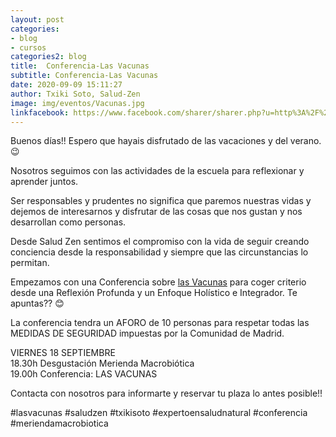 ```yaml
---
layout: post
categories:
- blog
- cursos
categories2: blog
title:  Conferencia-Las Vacunas
subtitle: Conferencia-Las Vacunas
date: 2020-09-09 15:11:27
author: Txiki Soto, Salud-Zen
image: img/eventos/Vacunas.jpg
linkfacebook: https://www.facebook.com/sharer/sharer.php?u=http%3A%2F%2Fwww.salud-zen.com%2Fblog%2Fcursos%2F2020%2F09%2F09%2Fconferencia-las-vacunas.html&amp;src=sdkpreparse
---
```


Buenos días!! Espero que hayais disfrutado de las vacaciones y del verano.😉  

Nosotros seguimos con las actividades de la escuela para reflexionar y aprender juntos.

Ser responsables y prudentes no significa que paremos nuestras vidas y dejemos de interesarnos y disfrutar de las cosas que nos gustan y nos desarrollan como personas.

Desde Salud Zen sentimos el compromiso con la vida de seguir creando conciencia desde la responsabilidad y siempre que las circunstancias lo permitan.  

Empezamos con una Conferencia sobre [las Vacunas][curso] para coger criterio desde una Reflexión Profunda y un Enfoque Holístico e Integrador.
Te apuntas?? 😊  

La conferencia tendra un AFORO de 10 personas para respetar todas las MEDIDAS DE SEGURIDAD impuestas por la Comunidad de Madrid.  

VIERNES 18 SEPTIEMBRE  
18.30h Desgustación Merienda Macrobiótica  
19.00h Conferencia: LAS VACUNAS  

Contacta con nosotros para informarte y reservar tu plaza lo antes posible!!  

#lasvacunas
#saludzen
#txikisoto
#expertoensaludnatural
#conferencia
#meriendamacrobiotica

[curso]: {{site.url}}{{site.baseurl}}/evento/2020/09/18/conferencia-las-vacunas.html
